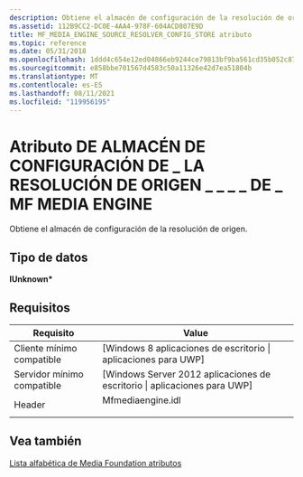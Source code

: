 ```yaml
---
description: Obtiene el almacén de configuración de la resolución de origen.
ms.assetid: 112B9CC2-DC0E-4AA4-978F-604ACD807E9D
title: MF_MEDIA_ENGINE_SOURCE_RESOLVER_CONFIG_STORE atributo
ms.topic: reference
ms.date: 05/31/2018
ms.openlocfilehash: 1ddd4c654e12ed04866eb9244ce79813bf9ba561cd35b052c8793ff2a47093ab
ms.sourcegitcommit: e858bbe701567d4583c50a11326e42d7ea51804b
ms.translationtype: MT
ms.contentlocale: es-ES
ms.lasthandoff: 08/11/2021
ms.locfileid: "119956195"
---
```

# <a name="mf_media_engine_source_resolver_config_store-attribute"></a>Atributo DE ALMACÉN DE CONFIGURACIÓN DE \_ LA RESOLUCIÓN DE ORIGEN \_ \_ \_ \_ DE \_ MF MEDIA ENGINE

Obtiene el almacén de configuración de la resolución de origen.

## <a name="data-type"></a>Tipo de datos

**IUnknown\***

## <a name="requirements"></a>Requisitos



| Requisito | Value |
|-------------------------------------|----------------------------------------------------------------------------------------------|
| Cliente mínimo compatible<br/> | \[Windows 8 aplicaciones de escritorio \| aplicaciones para UWP\]<br/>                                            |
| Servidor mínimo compatible<br/> | \[Windows Server 2012 aplicaciones de escritorio \| aplicaciones para UWP\]<br/>                                  |
| Header<br/>                   | <dl> <dt>Mfmediaengine.idl</dt> </dl> |



## <a name="see-also"></a>Vea también

<dl> <dt>

[Lista alfabética de Media Foundation atributos](alphabetical-list-of-media-foundation-attributes.md)
</dt> </dl>

 

 




